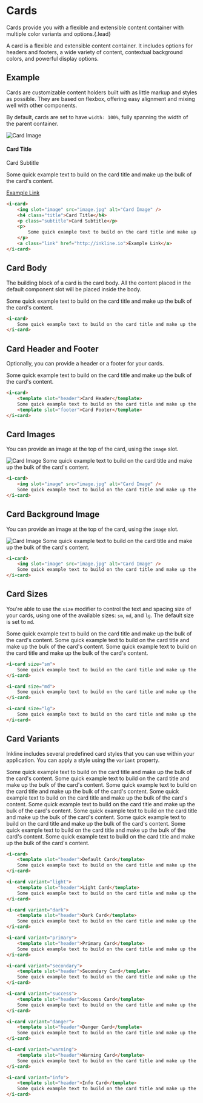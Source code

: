 # Cards
Cards provide you with a flexible and extensible content container with multiple color variants and options.{.lead}

A card is a flexible and extensible content container. It includes options for headers and footers, a wide variety of content, 
contextual background colors, and powerful display options. 

## Example
Cards are customizable content holders built with as little markup and styles as possible. 
They are based on flexbox, offering easy alignment and mixing well with other components. 

By default, cards are set to have `width: 100%`, fully spanning the width of the parent container. 

<i-row class="_margin-bottom-1">
    <i-column md="4">
        <i-card>
            <img slot="image" src="http://placehold.it/400x200" alt="Card Image" />
            <h4 class="title">Card Title</h4>
            <p class="subtitle">Card Subtitle</p>
            <p>
                Some quick example text to build on the card title and make up the bulk of the card's content.
            </p>
            <a class="link" href="http://inkline.io">Example Link</a>
        </i-card>
    </i-column>
</i-row>

~~~html
<i-card>
    <img slot="image" src="image.jpg" alt="Card Image" />
    <h4 class="title">Card Title</h4>
    <p class="subtitle">Card Subtitle</p>
    <p>
        Some quick example text to build on the card title and make up the bulk of the card's content.
    </p>
    <a class="link" href="http://inkline.io">Example Link</a>
</i-card>
~~~

## Card Body
The building block of a card is the card body. All the content placed in the default component slot will be placed inside the body.

<i-row class="_margin-bottom-1">
    <i-column md="4">
        <i-card>
            Some quick example text to build on the card title and make up the bulk of the card's content.
        </i-card>
    </i-column>
</i-row>

~~~html
<i-card>
    Some quick example text to build on the card title and make up the bulk of the card's content.
</i-card>
~~~

## Card Header and Footer
Optionally, you can provide a header or a footer for your cards.

<i-row class="_margin-bottom-1">
    <i-column md="4">
        <i-card>
            <template slot="header">Card Header</template>
            Some quick example text to build on the card title and make up the bulk of the card's content.
            <template slot="footer">Card Footer</template>
        </i-card>
    </i-column>
</i-row>

~~~html
<i-card>
    <template slot="header">Card Header</template>
    Some quick example text to build on the card title and make up the bulk of the card's content.
    <template slot="footer">Card Footer</template>
</i-card>
~~~

## Card Images
You can provide an image at the top of the card, using the `image` slot.

<i-row class="_margin-bottom-1">
    <i-column md="4">
        <i-card>
            <img slot="image" src="http://placehold.it/400x200" alt="Card Image" />
            Some quick example text to build on the card title and make up the bulk of the card's content.
        </i-card>
    </i-column>
</i-row>

~~~html
<i-card>
    <img slot="image" src="image.jpg" alt="Card Image" />
    Some quick example text to build on the card title and make up the bulk of the card's content.
</i-card>
~~~

## Card Background Image
You can provide an image at the top of the card, using the `image` slot.

<i-row class="_margin-bottom-1">
    <i-column md="4">
        <i-card>
            <img slot="image" src="http://placehold.it/400x200" alt="Card Image" />
            Some quick example text to build on the card title and make up the bulk of the card's content.
        </i-card>
    </i-column>
</i-row>

~~~html
<i-card>
    <img slot="image" src="image.jpg" alt="Card Image" />
    Some quick example text to build on the card title and make up the bulk of the card's content.
</i-card>
~~~

## Card Sizes
You're able to use the `size` modifier to control the text and spacing size of your cards, using one of the available sizes: `sm`, `md`, and `lg`. 
The default size is set to `md`.

<i-row class="_margin-bottom-1">
    <i-column md="4">
        <i-card size="sm">
            Some quick example text to build on the card title and make up the bulk of the card's content.
        </i-card>
    </i-column>
    <i-column md="4">
        <i-card size="md">
            Some quick example text to build on the card title and make up the bulk of the card's content.
        </i-card>
    </i-column>
    <i-column md="4">
        <i-card size="lg">
            Some quick example text to build on the card title and make up the bulk of the card's content.
        </i-card>
    </i-column>
</i-row>

~~~html
<i-card size="sm">
    Some quick example text to build on the card title and make up the bulk of the card's content.
</i-card>

<i-card size="md">
    Some quick example text to build on the card title and make up the bulk of the card's content.
</i-card>

<i-card size="lg">
    Some quick example text to build on the card title and make up the bulk of the card's content.
</i-card>
~~~

## Card Variants
Inkline includes several predefined card styles that you can use within your application. You can apply a style using the `variant` property.

<i-row class="_margin-bottom-1">
    <i-column md="4">
        <i-card>
            <template slot="header">Default Card</template>
            Some quick example text to build on the card title and make up the bulk of the card's content.
        </i-card>
    </i-column>
    <i-column md="4">
        <i-card variant="light">
            <template slot="header">Light Card</template>
            Some quick example text to build on the card title and make up the bulk of the card's content.
        </i-card>
    </i-column>
    <i-column md="4">
        <i-card variant="dark">
            <template slot="header">Dark Card</template>
            Some quick example text to build on the card title and make up the bulk of the card's content.
        </i-card>
    </i-column>
</i-row>

<i-row class="_margin-bottom-1">
    <i-column md="4">
        <i-card variant="primary">
            <template slot="header">Primary Card</template>
            Some quick example text to build on the card title and make up the bulk of the card's content.
        </i-card>
    </i-column>
    <i-column md="4">
        <i-card variant="secondary">
            <template slot="header">Secondary Card</template>
            Some quick example text to build on the card title and make up the bulk of the card's content.
        </i-card>
    </i-column>
    <i-column md="4">
        <i-card variant="success">
            <template slot="header">Success Card</template>
            Some quick example text to build on the card title and make up the bulk of the card's content.
        </i-card>
    </i-column>
</i-row>

<i-row class="_margin-bottom-1">
    <i-column md="4">
        <i-card variant="danger">
            <template slot="header">Danger Card</template>
            Some quick example text to build on the card title and make up the bulk of the card's content.
        </i-card>
    </i-column>
    <i-column md="4">
        <i-card variant="warning">
            <template slot="header">Warning Card</template>
            Some quick example text to build on the card title and make up the bulk of the card's content.
        </i-card>
    </i-column>
    <i-column md="4">
        <i-card variant="info">
            <template slot="header">Info Card</template>
            Some quick example text to build on the card title and make up the bulk of the card's content.
        </i-card>
    </i-column>
</i-row>

~~~html
<i-card>
    <template slot="header">Default Card</template>
    Some quick example text to build on the card title and make up the bulk of the card's content.
</i-card>

<i-card variant="light">
    <template slot="header">Light Card</template>
    Some quick example text to build on the card title and make up the bulk of the card's content.
</i-card>

<i-card variant="dark">
    <template slot="header">Dark Card</template>
    Some quick example text to build on the card title and make up the bulk of the card's content.
</i-card>

<i-card variant="primary">
    <template slot="header">Primary Card</template>
    Some quick example text to build on the card title and make up the bulk of the card's content.
</i-card>

<i-card variant="secondary">
    <template slot="header">Secondary Card</template>
    Some quick example text to build on the card title and make up the bulk of the card's content.
</i-card>

<i-card variant="success">
    <template slot="header">Success Card</template>
    Some quick example text to build on the card title and make up the bulk of the card's content.
</i-card>

<i-card variant="danger">
    <template slot="header">Danger Card</template>
    Some quick example text to build on the card title and make up the bulk of the card's content.
</i-card>

<i-card variant="warning">
    <template slot="header">Warning Card</template>
    Some quick example text to build on the card title and make up the bulk of the card's content.
</i-card>

<i-card variant="info">
    <template slot="header">Info Card</template>
    Some quick example text to build on the card title and make up the bulk of the card's content.
</i-card>
~~~
